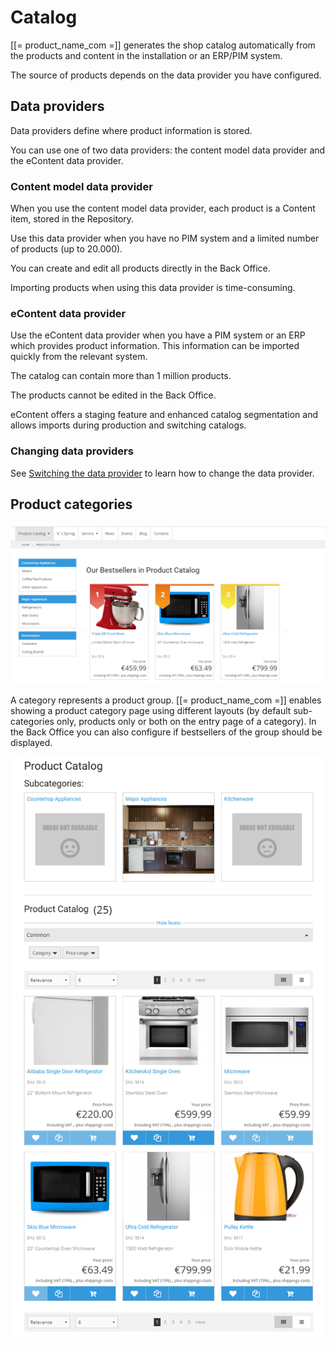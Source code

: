 # Catalog

[[= product_name_com =]] generates the shop catalog automatically from the products and content in the installation or an ERP/PIM system.

The source of products depends on the data provider you have configured.

## Data providers

Data providers define where product information is stored.

You can use one of two data providers: the content model data provider and the eContent data provider.

### Content model data provider

When you use the content model data provider, each product is a Content item, stored in the Repository.

Use this data provider when you have no PIM system and a limited number of products (up to 20.000).

You can create and edit all products directly in the Back Office.

Importing products when using this data provider is time-consuming.

### eContent data provider

Use the eContent data provider when you have a PIM system or an ERP which provides product information.
This information can be imported quickly from the relevant system.

The catalog can contain more than 1 million products.

The products cannot be edited in the Back Office.

eContent offers a staging feature and enhanced catalog segmentation and allows imports during production and switching catalogs.

### Changing data providers

See [Switching the data provider](../data_providers/data_providers#switching-the-data-provider.md)
to learn how to change the data provider.

## Product categories

![product catalog](img/product_catalog_2.png)

A category represents a product group. [[= product_name_com =]] enables showing a product category page using different layouts (by default sub-categories only, products only or both on the entry page of a category). In the Back Office you can also configure if bestsellers of the group should be displayed.

![both](img/catalog_categories_and_products.png)

